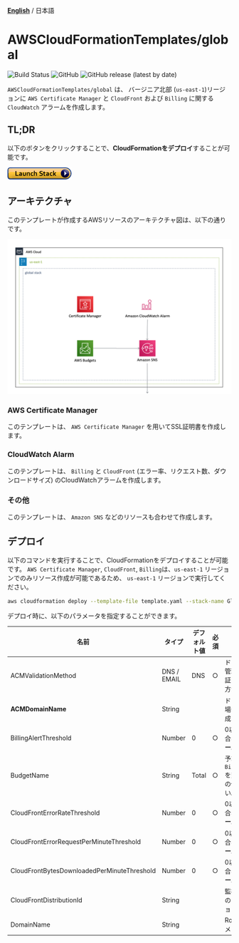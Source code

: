 [**English**](README.md) / 日本語

# AWSCloudFormationTemplates/global
![Build Status](https://codebuild.ap-northeast-1.amazonaws.com/badges?uuid=eyJlbmNyeXB0ZWREYXRhIjoiT1o3djE0RFpweWErRDl6SkpwTGsySVJKbWk0ajhreUlEaXAvTHh3ZzdaS2wzNVR5V1hpZkZRRVRtcFIvNncydWdad2w4TG9MRVMzVGFvMlZKY2RNYUowPSIsIml2UGFyYW1ldGVyU3BlYyI6Ik0vOGVWdGFEWTlyYVdDZUwiLCJtYXRlcmlhbFNldFNlcmlhbCI6MX0%3D&branch=master)
![GitHub](https://img.shields.io/github/license/eijikominami/aws-cloudformation-templates)
![GitHub release (latest by date)](https://img.shields.io/github/v/release/eijikominami/aws-cloudformation-templates)
 
``AWSCloudFormationTemplates/global`` は、 バージニア北部 (`us-east-1`)リージョンに ``AWS Certificate Manager`` と ``CloudFront`` および ``Billing`` に関する ``CloudWatch`` アラームを作成します。

## TL;DR

以下のボタンをクリックすることで、**CloudFormationをデプロイ**することが可能です。

[![cloudformation-launch-stack](../images/cloudformation-launch-stack.png)](https://console.aws.amazon.com/cloudformation/home?region=us-east-1#/stacks/create/review?stackName=GlobalSettings&templateURL=https://eijikominami.s3-ap-northeast-1.amazonaws.com/aws-cloudformation-templates/global/template.yaml) 

## アーキテクチャ

このテンプレートが作成するAWSリソースのアーキテクチャ図は、以下の通りです。

![](../images/architecture-global.png)

### AWS Certificate Manager

このテンプレートは、 ``AWS Certificate Manager`` を用いてSSL証明書を作成します。

### CloudWatch Alarm

このテンプレートは、 ``Billing`` と ``CloudFront`` (エラー率、リクエスト数、ダウンロードサイズ) のCloudWatchアラームを作成します。

### その他

このテンプレートは、 ``Amazon SNS`` などのリソースも合わせて作成します。

## デプロイ

以下のコマンドを実行することで、CloudFormationをデプロイすることが可能です。 
``AWS Certificate Manager``, ``CloudFront``, ``Billing``は、``us-east-1`` リージョンでのみリソース作成が可能であるため、 ``us-east-1`` リージョンで実行してください。

```bash
aws cloudformation deploy --template-file template.yaml --stack-name GlobalSettings --region us-east-1
```

デプロイ時に、以下のパラメータを指定することができます。

| 名前 | タイプ | デフォルト値 | 必須 | 詳細 | 
| --- | --- | --- | --- | --- |
| ACMValidationMethod | DNS / EMAIL | DNS | ○ | ドメインを所有または管理していることを検証するために使用する方法 |
| **ACMDomainName** | String | | | ドメイン名を指定した場合、**SSL証明書**が作成されます。 |
| BillingAlertThreshold | Number | 0 | ○ | 0以外の値を指定した場合、**CloudWatchアラーム**が作成されます。 |
| BudgetName | String | Total | ○ | 予算名。 ``BillingAlertThreshold`` を変更する場合は、この値も変更してください。 |
| CloudFrontErrorRateThreshold | Number | 0 | ○ | 0以外の値を指定した場合、**CloudWatchアラーム**が作成されます。 |
| CloudFrontErrorRequestPerMinuteThreshold | Number | 0 | ○ | 0以外の値を指定した場合、**CloudWatchアラーム**が作成されます。 |
| CloudFrontBytesDownloadedPerMinuteThreshold | Number | 0 | ○ | 0以外の値を指定した場合、**CloudWatchアラーム**が作成されます。 |
| CloudFrontDistributionId | String | | | 監視対象のCloudFrontのディストリビューションID |
| DomainName | String | | | Route53に登録するドメイン名 | 